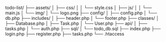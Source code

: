 todo-list/
├── assets/
│   ├── css/
│   │   └── style.css
│   ├── js/
│   │   └── main.js
│   └── img/
│       └── logo.png
├── config/
│   ├── config.php
│   └── db.php
├── includes/
│   ├── header.php
│   └── footer.php
├── classes/
│   ├── Database.php
│   ├── Task.php
│   └── User.php
├── api/
│   ├── tasks.php
│   └── auth.php
├── sql/
│   └── todo_db.sql
├── index.php
├── login.php
├── register.php
├── tasks.php
└── .htaccess
